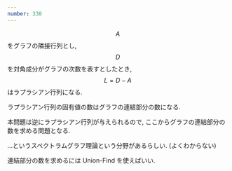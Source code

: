 ```yaml
---
number: 330
---
```

$$ A $$ をグラフの隣接行列とし, $$ D $$ を対角成分がグラフの次数を表すとしたとき, $$ L = D - A $$ はラプラシアン行列になる.

ラプラシアン行列の固有値の数はグラフの連結部分の数になる.

本問題は逆にラプラシアン行列が与えられるので, ここからグラフの連結部分の数を求める問題となる.

…というスペクトラムグラフ理論という分野があるらしい. (よくわからない)

連結部分の数を求めるには Union-Find を使えばいい.
